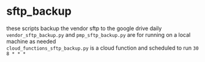 # sftp_backup  
these scripts backup the vendor sftp to the google drive daily  
`vendor_sftp_backup.py` and `pmp_sftp_backup.py` are for running on a local machine as needed  
`cloud_functions_sftp_backup.py` is a cloud function and scheduled to run `30 8 * * *`